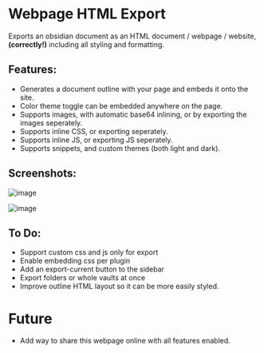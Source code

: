 # Webpage HTML Export

Exports an obsidian document as an HTML document / webpage / website, **(correctly!)** including all styling and formatting.

## Features:
- Generates a document outline with your page and embeds it onto the site.
- Color theme toggle can be embedded anywhere on the page.
- Supports images, with automatic base64 inlining, or by exporting the images seperately.
- Supports inline CSS, or exporting seperately.
- Supports inline JS, or exporting JS seperately.
- Supports snippets, and custom themes (both light and dark).

## Screenshots:

![image](https://user-images.githubusercontent.com/39423700/201341376-92ae44d3-6bac-4e2d-a595-95cb56844ba2.png)

![image](https://user-images.githubusercontent.com/39423700/201341459-ba0cee92-897e-4cc7-82c5-47f1b36b210a.png)

## To Do:
- Support custom css and js only for export
- Enable embedding css per plugin
- Add an export-current button to the sidebar
- Export folders or whole vaults at once
- Improve outline HTML layout so it can be more easily styled.

# Future
- Add way to share this webpage online with all features enabled.

